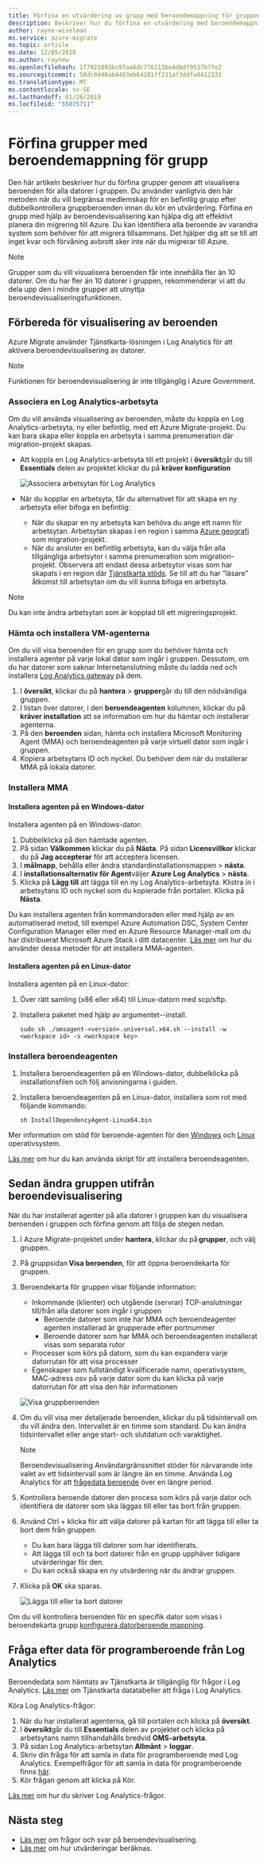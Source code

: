 ```yaml
---
title: Förfina en utvärdering av grupp med beroendemappning för gruppen i Azure Migrate | Microsoft Docs
description: Beskriver hur du förfina en utvärdering med beroendemappning för gruppen i Azure Migrate-tjänsten.
author: rayne-wiselman
ms.service: azure-migrate
ms.topic: article
ms.date: 12/05/2018
ms.author: raynew
ms.openlocfilehash: 1f7921093bc97aa6dc776213be4dbdf9537b7fe2
ms.sourcegitcommit: 58dc0d48ab4403eb64201ff231af3ddfa8412331
ms.translationtype: MT
ms.contentlocale: sv-SE
ms.lasthandoff: 01/26/2019
ms.locfileid: "55075711"
---
```

# <a name="refine-a-group-using-group-dependency-mapping"></a>Förfina grupper med beroendemappning för grupp

Den här artikeln beskriver hur du förfina grupper genom att visualisera beroenden för alla datorer i gruppen. Du använder vanligtvis den här metoden när du vill begränsa medlemskap för en befintlig grupp efter dubbelkontrollera gruppberoenden innan du kör en utvärdering. Förfina en grupp med hjälp av beroendevisualisering kan hjälpa dig att effektivt planera din migrering till Azure. Du kan identifiera alla beroende av varandra system som behöver för att migrera tillsammans. Det hjälper dig att se till att inget kvar och förvåning avbrott sker inte när du migrerar till Azure.


> [!NOTE]
> Grupper som du vill visualisera beroenden får inte innehålla fler än 10 datorer. Om du har fler än 10 datorer i gruppen, rekommenderar vi att du dela upp den i mindre grupper att utnyttja beroendevisualiseringsfunktionen.


## <a name="prepare-for-dependency-visualization"></a>Förbereda för visualisering av beroenden
Azure Migrate använder Tjänstkarta-lösningen i Log Analytics för att aktivera beroendevisualisering av datorer.

> [!NOTE]
> Funktionen för beroendevisualisering är inte tillgänglig i Azure Government.

### <a name="associate-a-log-analytics-workspace"></a>Associera en Log Analytics-arbetsyta
Om du vill använda visualisering av beroenden, måste du koppla en Log Analytics-arbetsyta, ny eller befintlig, med ett Azure Migrate-projekt. Du kan bara skapa eller koppla en arbetsyta i samma prenumeration där migration-projekt skapas.

- Att koppla en Log Analytics-arbetsyta till ett projekt i **översikt**går du till **Essentials** delen av projektet klickar du på **kräver konfiguration**

    ![Associera arbetsytan för Log Analytics](./media/concepts-dependency-visualization/associate-workspace.png)

- När du kopplar en arbetsyta, får du alternativet för att skapa en ny arbetsyta eller bifoga en befintlig:
    - När du skapar en ny arbetsyta kan behöva du ange ett namn för arbetsytan. Arbetsytan skapas i en region i samma [Azure geografi](https://azure.microsoft.com/global-infrastructure/geographies/) som migration-projekt.
    - När du ansluter en befintlig arbetsyta, kan du välja från alla tillgängliga arbetsytor i samma prenumeration som migration-projekt. Observera att endast dessa arbetsytor visas som har skapats i en region där [Tjänstkarta stöds](https://docs.microsoft.com/azure/azure-monitor/insights/service-map-configure#supported-azure-regions). Se till att du har ”läsare” åtkomst till arbetsytan om du vill kunna bifoga en arbetsyta.

> [!NOTE]
> Du kan inte ändra arbetsytan som är kopplad till ett migreringsprojekt.

### <a name="download-and-install-the-vm-agents"></a>Hämta och installera VM-agenterna
Om du vill visa beroenden för en grupp som du behöver hämta och installera agenter på varje lokal dator som ingår i gruppen. Dessutom, om du har datorer som saknar Internetanslutning måste du ladda ned och installera [Log Analytics gateway](../azure-monitor/platform/gateway.md) på dem.

1. I **översikt**, klickar du på **hantera** > **grupper**går du till den nödvändiga gruppen.
2. I listan över datorer, i den **beroendeagenten** kolumnen, klickar du på **kräver installation** att se information om hur du hämtar och installerar agenterna.
3. På den **beroenden** sidan, hämta och installera Microsoft Monitoring Agent (MMA) och beroendeagenten på varje virtuell dator som ingår i gruppen.
4. Kopiera arbetsytans ID och nyckel. Du behöver dem när du installerar MMA på lokala datorer.

### <a name="install-the-mma"></a>Installera MMA

#### <a name="install-the-agent-on-a-windows-machine"></a>Installera agenten på en Windows-dator

Installera agenten på en Windows-dator:

1. Dubbelklicka på den hämtade agenten.
2. På sidan **Välkommen** klickar du på **Nästa**. På sidan **Licensvillkor** klickar du på **Jag accepterar** för att acceptera licensen.
3. I **målmapp**, behålla eller ändra standardinstallationsmappen > **nästa**.
4. I **installationsalternativ för Agent**väljer **Azure Log Analytics** > **nästa**.
5. Klicka på **Lägg till** att lägga till en ny Log Analytics-arbetsyta. Klistra in i arbetsytans ID och nyckel som du kopierade från portalen. Klicka på **Nästa**.

Du kan installera agenten från kommandoraden eller med hjälp av en automatiserad metod, till exempel Azure Automation DSC, System Center Configuration Manager eller med en Azure Resource Manager-mall om du har distribuerat Microsoft Azure Stack i ditt datacenter. [Läs mer](https://docs.microsoft.com/azure/azure-monitor/platform/log-analytics-agent#install-and-configure-agent) om hur du använder dessa metoder för att installera MMA-agenten.

#### <a name="install-the-agent-on-a-linux-machine"></a>Installera agenten på en Linux-dator

Installera agenten på en Linux-dator:

1. Över rätt samling (x86 eller x64) till Linux-datorn med scp/sftp.
2. Installera paketet med hjälp av argumentet--install.

    ```sudo sh ./omsagent-<version>.universal.x64.sh --install -w <workspace id> -s <workspace key>```

### <a name="install-the-dependency-agent"></a>Installera beroendeagenten
1. Installera beroendeagenten på en Windows-dator, dubbelklicka på installationsfilen och följ anvisningarna i guiden.
2. Installera beroendeagenten på en Linux-dator, installera som rot med följande kommando:

    ```sh InstallDependencyAgent-Linux64.bin```

Mer information om stöd för beroende-agenten för den [Windows](../azure-monitor/insights/service-map-configure.md#supported-windows-operating-systems) och [Linux](../azure-monitor/insights/service-map-configure.md#supported-linux-operating-systems) operativsystem.

[Läs mer](https://docs.microsoft.com/azure/monitoring/monitoring-service-map-configure#installation-script-examples) om hur du kan använda skript för att installera beroendeagenten.

## <a name="refine-the-group-based-on-dependency-visualization"></a>Sedan ändra gruppen utifrån beroendevisualisering
När du har installerat agenter på alla datorer i gruppen kan du visualisera beroenden i gruppen och förfina genom att följa de stegen nedan.

1. I Azure Migrate-projektet under **hantera**, klickar du på **grupper**, och välj gruppen.
2. På gruppsidan **Visa beroenden**, för att öppna beroendekarta för gruppen.
3. Beroendekarta för gruppen visar följande information:
    - Inkommande (klienter) och utgående (servrar) TCP-anslutningar till/från alla datorer som ingår i gruppen
        - Beroende datorer som inte har MMA och beroendeagenter agenten installerad är grupperade efter portnummer
        - Beroende datorer som har MMA och beroendeagenten installerat visas som separata rutor
    - Processer som körs på datorn, som du kan expandera varje datorrutan för att visa processer
    - Egenskaper som fullständigt kvalificerade namn, operativsystem, MAC-adress osv på varje dator som du kan klicka på varje datorrutan för att visa den här informationen

     ![Visa gruppberoenden](./media/how-to-create-group-dependencies/view-group-dependencies.png)

3. Om du vill visa mer detaljerade beroenden, klickar du på tidsintervall om du vill ändra den. Intervallet är en timme som standard. Du kan ändra tidsintervallet eller ange start- och slutdatum och varaktighet.

    > [!NOTE]
      Beroendevisualisering Användargränssnittet stöder för närvarande inte valet av ett tidsintervall som är längre än en timme. Använda Log Analytics för att [frågedata beroende](https://docs.microsoft.com/azure/migrate/how-to-create-a-group#query-dependency-data-from-log-analytics) över en längre period.

4. Kontrollera beroende datorer den process som körs på varje dator och identifiera de datorer som ska läggas till eller tas bort från gruppen.
5. Använd Ctrl + klicka för att välja datorer på kartan för att lägga till eller ta bort dem från gruppen.
    - Du kan bara lägga till datorer som har identifierats.
    - Att lägga till och ta bort datorer från en grupp upphäver tidigare utvärderingar för den.
    - Du kan också skapa en ny utvärdering när du ändrar gruppen.
5. Klicka på **OK** ska sparas.

    ![Lägga till eller ta bort datorer](./media/how-to-create-group-dependencies/add-remove.png)

Om du vill kontrollera beroenden för en specifik dator som visas i beroendekarta grupp [konfigurera datorberoende mappning](how-to-create-group-machine-dependencies.md).

## <a name="query-dependency-data-from-log-analytics"></a>Fråga efter data för programberoende från Log Analytics

Beroendedata som hämtats av Tjänstkarta är tillgänglig för frågor i Log Analytics. [Läs mer](https://docs.microsoft.com/azure/azure-monitor/insights/service-map#log-analytics-records) om Tjänstkarta datatabeller att fråga i Log Analytics. 

Köra Log Analytics-frågor:

1. När du har installerat agenterna, gå till portalen och klicka på **översikt**.
2. I **översikt**går du till **Essentials** delen av projektet och klicka på arbetsytans namn tillhandahålls bredvid **OMS-arbetsyta**.
3. På sidan Log Analytics-arbetsytan **Allmänt** > **loggar**.
4. Skriv din fråga för att samla in data för programberoende med Log Analytics. Exempelfrågor för att samla in data för programberoende finns [här](https://docs.microsoft.com/azure/azure-monitor/insights/service-map#sample-log-searches).
5. Kör frågan genom att klicka på Kör. 

[Läs mer](https://docs.microsoft.com/azure/azure-monitor/log-query/get-started-portal) om hur du skriver Log Analytics-frågor. 


## <a name="next-steps"></a>Nästa steg
- [Läs mer](https://docs.microsoft.com/azure/migrate/resources-faq#dependency-visualization) om frågor och svar på beroendevisualisering.
- [Läs mer](concepts-assessment-calculation.md) om hur utvärderingar beräknas.
